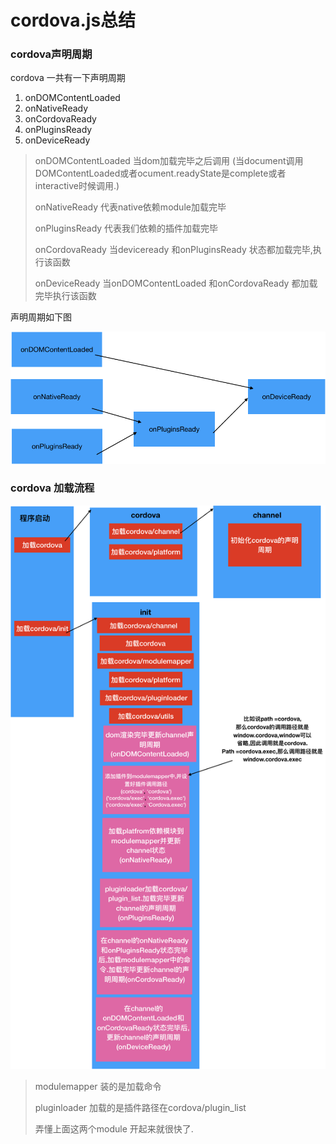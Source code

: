 # cordova.js总结

### cordova声明周期

cordova 一共有一下声明周期

1. onDOMContentLoaded
2. onNativeReady
3. onCordovaReady
4. onPluginsReady
5. onDeviceReady



> onDOMContentLoaded  当dom加载完毕之后调用 (当document调用DOMContentLoaded或者ocument.readyState是complete或者interactive时候调用.)
>
> onNativeReady 代表native依赖module加载完毕
>
> onPluginsReady 代表我们依赖的插件加载完毕
>
> onCordovaReady 当deviceready 和onPluginsReady 状态都加载完毕,执行该函数
>
> onDeviceReady  当onDOMContentLoaded 和onCordovaReady 都加载完毕执行该函数

声明周期如下图



![image-20190612183423939](image-20190612183423939.png)





### cordova 加载流程



![image-20190614201028105](image-20190614201028105.png)





> modulemapper 装的是加载命令
>
> pluginloader 加载的是插件路径在cordova/plugin_list  
>
> 弄懂上面这两个module 开起来就很快了. 



















